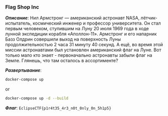 ### Flag Shop Inc

***Описание***: Нил Армстронг — американский астронавт NASA, лётчик-испытатель, космический инженер и профессор университета. Он стал первым человеком, ступившим на Луну 20 июля 1969 года в ходе лунной экспедиции корабля «Аполлон-11». Армстронг и его напарник Базз Олдрин совершили выход на поверхность Луны продолжительностью 2 часа 31 минуту 40 секунд. А ещё, во время этой миссии астронавтами был установлен американский флаг на Луне. Вот только мало кто знает - первоначально астронавты забыли флаг на Земле. Глянешь, что там осталось в ассортименте?

***Развертывание***:

```sh
docker-compose up
```

or

```sh
docker-compose up -d --build
```

***Флаг***: `EclipseCTF{p1r4t35_4r3_n0t_0nly_0n_5h1p5}`
